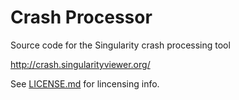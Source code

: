 Crash Processor
===============

Source code for the Singularity crash processing tool

<http://crash.singularityviewer.org/>

See [LICENSE.md](LICENSE.md) for lincensing info.